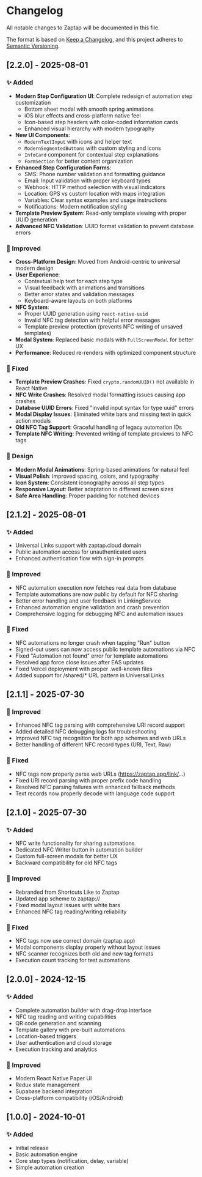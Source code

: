 # Changelog

All notable changes to Zaptap will be documented in this file.

The format is based on [Keep a Changelog](https://keepachangelog.com/en/1.0.0/),
and this project adheres to [Semantic Versioning](https://semver.org/spec/v2.0.0.html).

## [2.2.0] - 2025-08-01

### ✨ Added
- **Modern Step Configuration UI**: Complete redesign of automation step customization
  - Bottom sheet modal with smooth spring animations
  - iOS blur effects and cross-platform native feel
  - Icon-based step headers with color-coded information cards
  - Enhanced visual hierarchy with modern typography
- **New UI Components**: 
  - `ModernTextInput` with icons and helper text
  - `ModernSegmentedButtons` with custom styling and icons
  - `InfoCard` component for contextual step explanations
  - `FormSection` for better content organization
- **Enhanced Step Configuration Forms**:
  - SMS: Phone number validation and formatting guidance
  - Email: Input validation with proper keyboard types
  - Webhook: HTTP method selection with visual indicators
  - Location: GPS vs custom location with maps integration
  - Variables: Clear syntax examples and usage instructions
  - Notifications: Modern notification styling
- **Template Preview System**: Read-only template viewing with proper UUID generation
- **Advanced NFC Validation**: UUID format validation to prevent database errors

### 🚀 Improved
- **Cross-Platform Design**: Moved from Android-centric to universal modern design
- **User Experience**: 
  - Contextual help text for each step type
  - Visual feedback with animations and transitions
  - Better error states and validation messages
  - Keyboard-aware layouts on both platforms
- **NFC System**:
  - Proper UUID generation using `react-native-uuid`
  - Invalid NFC tag detection with helpful error messages
  - Template preview protection (prevents NFC writing of unsaved templates)
- **Modal System**: Replaced basic modals with `FullScreenModal` for better UX
- **Performance**: Reduced re-renders with optimized component structure

### 🐛 Fixed
- **Template Preview Crashes**: Fixed `crypto.randomUUID()` not available in React Native
- **NFC Write Crashes**: Resolved modal formatting issues causing app crashes
- **Database UUID Errors**: Fixed "invalid input syntax for type uuid" errors
- **Modal Display Issues**: Eliminated white bars and missing text in quick action modals
- **Old NFC Tag Support**: Graceful handling of legacy automation IDs
- **Template NFC Writing**: Prevented writing of template previews to NFC tags

### 🎨 Design
- **Modern Modal Animations**: Spring-based animations for natural feel
- **Visual Polish**: Improved spacing, colors, and typography
- **Icon System**: Consistent iconography across all step types
- **Responsive Layout**: Better adaptation to different screen sizes
- **Safe Area Handling**: Proper padding for notched devices

## [2.1.2] - 2025-08-01

### ✨ Added
- Universal Links support with zaptap.cloud domain
- Public automation access for unauthenticated users
- Enhanced authentication flow with sign-in prompts

### 🚀 Improved
- NFC automation execution now fetches real data from database
- Template automations are now public by default for NFC sharing
- Better error handling and user feedback in LinkingService
- Enhanced automation engine validation and crash prevention
- Comprehensive logging for debugging NFC and automation issues

### 🐛 Fixed
- NFC automations no longer crash when tapping "Run" button
- Signed-out users can now access public template automations via NFC
- Fixed "Automation not found" error for template automations
- Resolved app force close issues after EAS updates
- Fixed Vercel deployment with proper .well-known files
- Added support for /shared/* URL pattern in Universal Links

## [2.1.1] - 2025-07-30

### 🚀 Improved
- Enhanced NFC tag parsing with comprehensive URI record support
- Added detailed NFC debugging logs for troubleshooting
- Improved NFC tag recognition for both app schemes and web URLs
- Better handling of different NFC record types (URI, Text, Raw)

### 🐛 Fixed
- NFC tags now properly parse web URLs (https://zaptap.app/link/...)
- Fixed URI record parsing with proper prefix code handling
- Resolved NFC parsing failures with enhanced fallback methods
- Text records now properly decode with language code support

## [2.1.0] - 2025-07-30

### ✨ Added
- NFC write functionality for sharing automations
- Dedicated NFC Writer button in automation builder
- Custom full-screen modals for better UX
- Backward compatibility for old NFC tags

### 🚀 Improved
- Rebranded from Shortcuts Like to Zaptap
- Updated app scheme to zaptap://
- Fixed modal layout issues with white bars
- Enhanced NFC tag reading/writing reliability

### 🐛 Fixed
- NFC tags now use correct domain (zaptap.app)
- Modal components display properly without layout issues
- NFC scanner recognizes both old and new tag formats
- Execution count tracking for test automations

## [2.0.0] - 2024-12-15

### ✨ Added
- Complete automation builder with drag-drop interface
- NFC tag reading and writing capabilities
- QR code generation and scanning
- Template gallery with pre-built automations
- Location-based triggers
- User authentication and cloud storage
- Execution tracking and analytics

### 🚀 Improved
- Modern React Native Paper UI
- Redux state management
- Supabase backend integration
- Cross-platform compatibility (iOS/Android)

## [1.0.0] - 2024-10-01

### ✨ Added
- Initial release
- Basic automation engine
- Core step types (notification, delay, variable)
- Simple automation creation